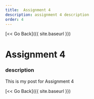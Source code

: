 ```yaml
---
title:  Assignment 4
description: assignment 4 description
order: 4
---
```


[&lt;&lt; Go Back]({{ site.baseurl }})

# Assignment 4
### description

This is my post for Assignment 4

[&lt;&lt; Go Back]({{ site.baseurl }})

